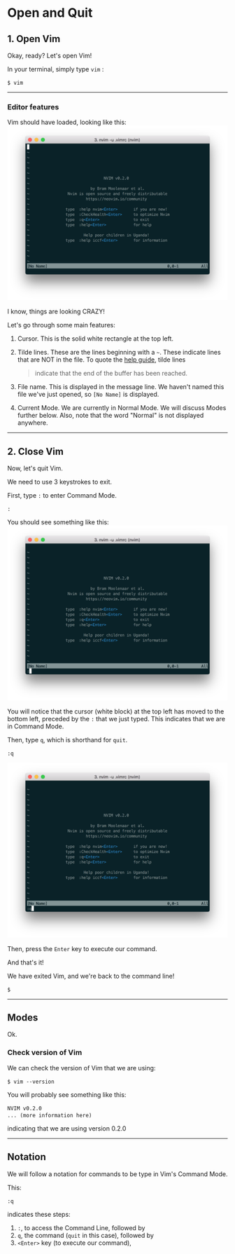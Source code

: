 # Open and Quit


## 1. Open Vim
Okay, ready? Let's open Vim!

In your terminal, simply type `vim` :
```
$ vim
```

---
### Editor features
Vim should have loaded, looking like this:
![Vim welcome screen](screenshots/start-screen-0.png)

I know, things are looking CRAZY!

Let's go through some main features:
1. Cursor. This is the solid white rectangle at the top left.

1. Tilde lines. These are the lines beginning with a `~`. These indicate lines that are
NOT in the file. To quote the [help guide](05-using-help.md), tilde lines
    > indicate that the end of the buffer has been reached.

1. File name. This is displayed in the message line. We haven't named this file we've
just opened, so `[No Name]` is displayed.

1. Current Mode. We are currently in Normal Mode. We will discuss Modes further below. Also, note that the word "Normal" is not displayed anywhere.



---
## 2. Close Vim
Now, let's quit Vim.

We need to use 3 keystrokes to exit.

First, type `:` to enter Command Mode.

```
:
```
You should see something like this:
![Vim welcome screen](screenshots/command-line-0.png)

You will notice that the cursor (white block) at the top left has moved to the bottom left,
preceded by the `:` that we just typed. This indicates that we are in Command Mode.

Then, type `q`, which is shorthand for `quit`.
```
:q
```
![Vim welcome screen](screenshots/command-line-quit.png)

Then, press the `Enter` key to execute our command.



And that's it!

We have exited Vim, and we're back to the command line!

```
$
```


----
## Modes
Ok.

### Check version of Vim
We can check the version of Vim that we are using:
```
$ vim --version
```

You will probably see something like this:
```
NVIM v0.2.0
... (more information here)
```
indicating that we are using version 0.2.0

----
## Notation

We will follow a notation for commands to be type in Vim's Command Mode.

This:
```
:q
```
indicates these steps:
1. `:`, to access the Command Line, followed by
2. `q`, the command (`quit` in this case), followed by
3. `<Enter>` key (to execute our command),


